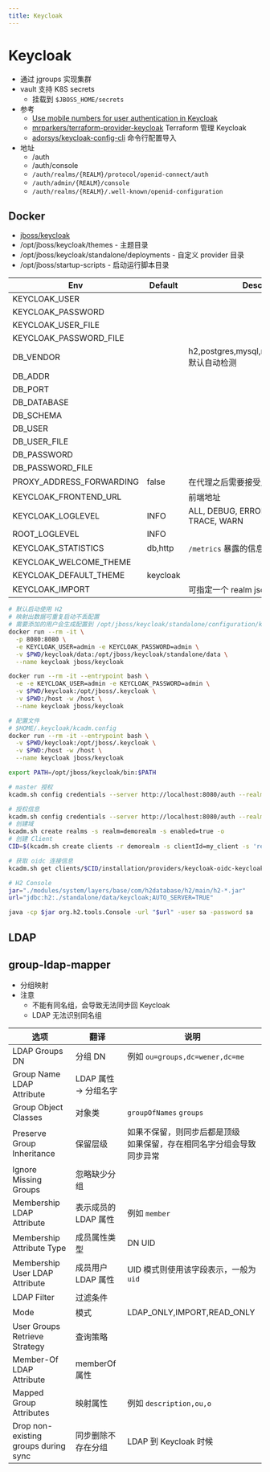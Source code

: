 ```yaml
---
title: Keycloak
---
```


# Keycloak

- 通过 jgroups 实现集群
- vault 支持 K8S secrets
  - 挂载到 `$JBOSS_HOME/secrets`
- 参考
  - [Use mobile numbers for user authentication in Keycloak](https://developers.redhat.com/blog/2020/10/23/use-mobile-numbers-for-user-authentication-in-keycloak)
  - [mrparkers/terraform-provider-keycloak](https://github.com/mrparkers/terraform-provider-keycloak)
    Terraform 管理 Keycloak
  - [adorsys/keycloak-config-cli](https://github.com/adorsys/keycloak-config-cli)
    命令行配置导入
- 地址
  - /auth
  - /auth/console
  - `/auth/realms/{REALM}/protocol/openid-connect/auth`
  - `/auth/admin/{REALM}/console`
  - `/auth/realms/{REALM}/.well-known/openid-configuration`

## Docker

- [jboss/keycloak](https://hub.docker.com/r/jboss/keycloak)
- /opt/jboss/keycloak/themes - 主题目录
- /opt/jboss/keycloak/standalone/deployments - 自定义 provider 目录
- /opt/jboss/startup-scripts - 启动运行脚本目录

| Env                      | Default  | Description                                             |
| ------------------------ | -------- | ------------------------------------------------------- |
| KEYCLOAK_USER            |          |
| KEYCLOAK_PASSWORD        |          |
| KEYCLOAK_USER_FILE       |          |
| KEYCLOAK_PASSWORD_FILE   |          |
| DB_VENDOR                |          | h2,postgres,mysql,mariadb,oracle,mssql<br/>默认自动检测 |
| DB_ADDR                  |
| DB_PORT                  |
| DB_DATABASE              |
| DB_SCHEMA                |
| DB_USER                  |
| DB_USER_FILE             |
| DB_PASSWORD              |
| DB_PASSWORD_FILE         |
| PROXY_ADDRESS_FORWARDING | false    | 在代理之后需要接受反向代理参数                          |
| KEYCLOAK_FRONTEND_URL    |          | 前端地址                                                |
| KEYCLOAK_LOGLEVEL        | INFO     | ALL, DEBUG, ERROR, FATAL, INFO, OFF, TRACE, WARN        |
| ROOT_LOGLEVEL            | INFO     |
| KEYCLOAK_STATISTICS      | db,http  | `/metrics` 暴露的信息                                   |
| KEYCLOAK_WELCOME_THEME   |          |
| KEYCLOAK_DEFAULT_THEME   | keycloak |
| KEYCLOAK_IMPORT          |          | 可指定一个 realm json 文件导入                          |

```bash
# 默认启动使用 H2
# 映射出数据可重复启动不丢配置
# 需要添加的用户会生成配置到 /opt/jboss/keycloak/standalone/configuration/keycloak-add-user.json
docker run --rm -it \
  -p 8080:8080 \
  -e KEYCLOAK_USER=admin -e KEYCLOAK_PASSWORD=admin \
  -v $PWD/keycloak/data:/opt/jboss/keycloak/standalone/data \
  --name keycloak jboss/keycloak

docker run --rm -it --entrypoint bash \
  -e -e KEYCLOAK_USER=admin -e KEYCLOAK_PASSWORD=admin \
  -v $PWD/keycloak:/opt/jboss/.keycloak \
  -v $PWD:/host -w /host \
  --name keycloak jboss/keycloak

# 配置文件
# $HOME/.keycloak/kcadm.config
docker run --rm -it --entrypoint bash \
  -v $PWD/keycloak:/opt/jboss/.keycloak \
  -v $PWD:/host -w /host \
  --name keycloak jboss/keycloak

export PATH=/opt/jboss/keycloak/bin:$PATH

# master 授权
kcadm.sh config credentials --server http://localhost:8080/auth --realm master --user admin --password admin

# 授权信息
kcadm.sh config credentials --server http://localhost:8080/auth --realm demo --user admin --client admin
# 创建域
kcadm.sh create realms -s realm=demorealm -s enabled=true -o
# 创建 Client
CID=$(kcadm.sh create clients -r demorealm -s clientId=my_client -s 'redirectUris=["http://localhost:8980/myapp/*"]' -i)

# 获取 oidc 连接信息
kcadm.sh get clients/$CID/installation/providers/keycloak-oidc-keycloak-json
```

```bash
# H2 Console
jar="./modules/system/layers/base/com/h2database/h2/main/h2-*.jar"
url="jdbc:h2:./standalone/data/keycloak;AUTO_SERVER=TRUE"

java -cp $jar org.h2.tools.Console -url "$url" -user sa -password sa
```

## LDAP

## group-ldap-mapper

- 分组映射
- 注意
  - 不能有同名组，会导致无法同步回 Keycloak
  - LDAP 无法识别同名组

| 选项                                 | 翻译                  | 说明                                                                      |
| ------------------------------------ | --------------------- | ------------------------------------------------------------------------- |
| LDAP Groups DN                       | 分组 DN               | 例如 `ou=groups,dc=wener,dc=me`                                           |
| Group Name LDAP Attribute            | LDAP 属性 -> 分组名字 |
| Group Object Classes                 | 对象类                | `groupOfNames` `groups`                                                   |
| Preserve Group Inheritance           | 保留层级              | 如果不保留，则同步后都是顶级<br/>如果保留，存在相同名字分组会导致同步异常 |
| Ignore Missing Groups                | 忽略缺少分组          |
| Membership LDAP Attribute            | 表示成员的 LDAP 属性  | 例如 `member`                                                             |
| Membership Attribute Type            | 成员属性类型          | DN UID                                                                    |
| Membership User LDAP Attribute       | 成员用户 LDAP 属性    | UID 模式则使用该字段表示，一般为 `uid`                                    |
| LDAP Filter                          | 过滤条件              |
| Mode                                 | 模式                  | LDAP_ONLY,IMPORT,READ_ONLY                                                |
| User Groups Retrieve Strategy        | 查询策略              |
| Member-Of LDAP Attribute             | memberOf 属性         |
| Mapped Group Attributes              | 映射属性              | 例如 `description,ou,o`                                                   |
| Drop non-existing groups during sync | 同步删除不存在分组    | LDAP 到 Keycloak 时候                                                     |
